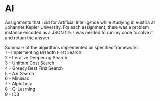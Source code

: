 # AI

Assignments that I did for Artificial Intelligence while studying in Austria at Johannes Kepler University. For each assignment, there was a problem instance encoded as a JSON file. I was needed to run my code to solve it and return the answer.<br/>

Summary of the algorithms implemented on specified frameworks:<br/>
1 - Implementing Breadth First Search<br/>
2 - Iterative Deepening Search<br/>
3 -  Uniform Cost Search<br/>
4 - Greedy Best First Search<br/>
5 - A∗ Search<br/>
6 - Minimax<br/>
7 - Alphabeta<br/>
8 - Q-Learning<br/>
9 - ID3<br/>
<br/>
